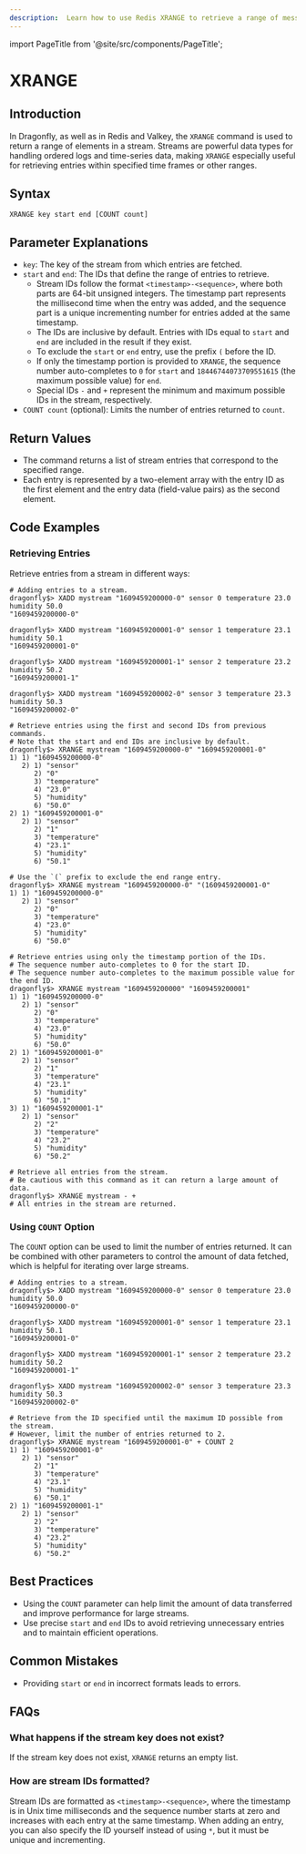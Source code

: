 ```yaml
---
description:  Learn how to use Redis XRANGE to retrieve a range of messages from a stream.
---
```


import PageTitle from '@site/src/components/PageTitle';

# XRANGE

<PageTitle title="Redis XRANGE Command (Documentation) | Dragonfly" />

## Introduction

In Dragonfly, as well as in Redis and Valkey, the `XRANGE` command is used to return a range of elements in a stream.
Streams are powerful data types for handling ordered logs and time-series data, making `XRANGE` especially useful for retrieving entries within specified time frames or other ranges.

## Syntax

```shell
XRANGE key start end [COUNT count]
```

## Parameter Explanations

- `key`: The key of the stream from which entries are fetched.
- `start` and `end`: The IDs that define the range of entries to retrieve.
  - Stream IDs follow the format `<timestamp>-<sequence>`, where both parts are 64-bit unsigned integers.
    The timestamp part represents the millisecond time when the entry was added, and the sequence part is a unique incrementing number for entries added at the same timestamp.
  - The IDs are inclusive by default. Entries with IDs equal to `start` and `end` are included in the result if they exist.
  - To exclude the `start` or `end` entry, use the prefix `(` before the ID.
  - If only the timestamp portion is provided to `XRANGE`, the sequence number auto-completes to `0` for `start` and `18446744073709551615` (the maximum possible value) for `end`.
  - Special IDs `-` and `+` represent the minimum and maximum possible IDs in the stream, respectively.
- `COUNT count` (optional): Limits the number of entries returned to `count`.

## Return Values

- The command returns a list of stream entries that correspond to the specified range.
- Each entry is represented by a two-element array with the entry ID as the first element and the entry data (field-value pairs) as the second element.

## Code Examples

### Retrieving Entries

Retrieve entries from a stream in different ways:

```shell
# Adding entries to a stream.
dragonfly$> XADD mystream "1609459200000-0" sensor 0 temperature 23.0 humidity 50.0
"1609459200000-0"

dragonfly$> XADD mystream "1609459200001-0" sensor 1 temperature 23.1 humidity 50.1
"1609459200001-0"

dragonfly$> XADD mystream "1609459200001-1" sensor 2 temperature 23.2 humidity 50.2
"1609459200001-1"

dragonfly$> XADD mystream "1609459200002-0" sensor 3 temperature 23.3 humidity 50.3
"1609459200002-0"

# Retrieve entries using the first and second IDs from previous commands.
# Note that the start and end IDs are inclusive by default.
dragonfly$> XRANGE mystream "1609459200000-0" "1609459200001-0"
1) 1) "1609459200000-0"
   2) 1) "sensor"
      2) "0"
      3) "temperature"
      4) "23.0"
      5) "humidity"
      6) "50.0"
2) 1) "1609459200001-0"
   2) 1) "sensor"
      2) "1"
      3) "temperature"
      4) "23.1"
      5) "humidity"
      6) "50.1"

# Use the `(` prefix to exclude the end range entry.
dragonfly$> XRANGE mystream "1609459200000-0" "(1609459200001-0"
1) 1) "1609459200000-0"
   2) 1) "sensor"
      2) "0"
      3) "temperature"
      4) "23.0"
      5) "humidity"
      6) "50.0"

# Retrieve entries using only the timestamp portion of the IDs.
# The sequence number auto-completes to 0 for the start ID.
# The sequence number auto-completes to the maximum possible value for the end ID.
dragonfly$> XRANGE mystream "1609459200000" "1609459200001"
1) 1) "1609459200000-0"
   2) 1) "sensor"
      2) "0"
      3) "temperature"
      4) "23.0"
      5) "humidity"
      6) "50.0"
2) 1) "1609459200001-0"
   2) 1) "sensor"
      2) "1"
      3) "temperature"
      4) "23.1"
      5) "humidity"
      6) "50.1"
3) 1) "1609459200001-1"
   2) 1) "sensor"
      2) "2"
      3) "temperature"
      4) "23.2"
      5) "humidity"
      6) "50.2"

# Retrieve all entries from the stream.
# Be cautious with this command as it can return a large amount of data.
dragonfly$> XRANGE mystream - +
# All entries in the stream are returned.
```

### Using `COUNT` Option

The `COUNT` option can be used to limit the number of entries returned.
It can be combined with other parameters to control the amount of data fetched, which is helpful for iterating over large streams.

```shell
# Adding entries to a stream.
dragonfly$> XADD mystream "1609459200000-0" sensor 0 temperature 23.0 humidity 50.0
"1609459200000-0"

dragonfly$> XADD mystream "1609459200001-0" sensor 1 temperature 23.1 humidity 50.1
"1609459200001-0"

dragonfly$> XADD mystream "1609459200001-1" sensor 2 temperature 23.2 humidity 50.2
"1609459200001-1"

dragonfly$> XADD mystream "1609459200002-0" sensor 3 temperature 23.3 humidity 50.3
"1609459200002-0"

# Retrieve from the ID specified until the maximum ID possible from the stream.
# However, limit the number of entries returned to 2.
dragonfly$> XRANGE mystream "1609459200001-0" + COUNT 2
1) 1) "1609459200001-0"
   2) 1) "sensor"
      2) "1"
      3) "temperature"
      4) "23.1"
      5) "humidity"
      6) "50.1"
2) 1) "1609459200001-1"
   2) 1) "sensor"
      2) "2"
      3) "temperature"
      4) "23.2"
      5) "humidity"
      6) "50.2"
```

## Best Practices

- Using the `COUNT` parameter can help limit the amount of data transferred and improve performance for large streams.
- Use precise `start` and `end` IDs to avoid retrieving unnecessary entries and to maintain efficient operations.

## Common Mistakes

- Providing `start` or `end` in incorrect formats leads to errors.

## FAQs

### What happens if the stream key does not exist?

If the stream key does not exist, `XRANGE` returns an empty list.

### How are stream IDs formatted?

Stream IDs are formatted as `<timestamp>-<sequence>`, where the timestamp is in Unix time milliseconds and the
sequence number starts at zero and increases with each entry at the same timestamp.
When adding an entry, you can also specify the ID yourself instead of using `*`, but it must be unique and incrementing.
